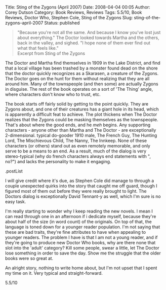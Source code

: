 Title: Sting of the Zygons (April 2007)
Date: 2008-04-04 00:05
Author: Corey Dutson
Category: Book Reviews, Reviews
Tags: 5.5/10, Book Reviews, Doctor Who, Stephen Cole, Sting of the Zygons
Slug: sting-of-the-zygons-april-2007
Status: published

> "Because you're not all the same. And because I know you've lost just
> about everything." The Doctor looked towards Martha and the others,
> back in the valley, and sighed. "I hope none of them ever find out
> what that feels like."  
>  Excerpt from Sting of the Zygons

The Doctor and Martha find themselves in 1909 in the Lake District, and
find that a local village has been trashed by a monster found dead on
the shore that the doctor quickly recognizes as a Skarasen, a creature
of the Zygons. The Doctor goes on the hunt for them without realizing
that they are all around him. Many of the townspeople (and then some)
are actually Zygons in disguise. The rest of the book operates on a sort
of 'The Thing' angle, where characters don't know who to trust, etc.

The book starts off fairly solid by getting to the point quickly. They
are Zygons about, and one of their creatures has a giant hole in its
head, which is apparently a difficult feat to achieve. The plot thickens
when The Doctor realizes that the Zygons could be masking themselves as
the townspeople. That's about where the good ends, and he *meh* begins.
Any supporting characters - anyone other than Martha and The Doctor -
are exceptionally 2-dimensional. typical do-gooder 1910 male, The French
Guy, The Hunting Lord, The Mischievous Child, The Nanny, The Innkeep.
None of these characters (or others) stand out as even remotely
memorable, and only serve to be a means to an end. As a result, much of
the dialog is very stereo-typical (why do french characters always end
statements with ", no?") and lacks the personality to make it engaging.

.postList

I will give credit where it's due, as Stephen Cole did manage to through
a couple unexpected quirks into the story that caught me off guard,
though I figured most of them out before they were really brought to
light. The Doctors dialog is exceptionally David Tennant-y as well,
which I'm sure is no easy task.

I'm really starting to wonder why I keep reading the new novels. I mean
I can read through one in an afternoon if i dedicate myself, because
they're about half of the size (in word count) of the originals. On top
of that, the language is toned down for a younger reader population. I'm
not saying that these are bad traits, they're fine attributes to have
when appealing to younger readers. The problem I have is that I am not a
young reader, and if they're going to produce new Doctor Who books, why
are there none that slot into the 'adult' category? Kill some people,
swear a little, let The Doctor lose something in order to save the day.
Show me the struggle that the older books were so great at.

An alright story, nothing to write home about, but I'm not upset that I
spent my time on it. Very typical and straight-forward.

5.5/10
